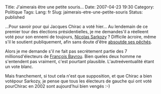 Title: J'aimerais être une petite souris...
Date: 2007-04-23 19:30
Category: Politique
Tags:
Lang: fr
Slug: jaimerais-etre-une-petite-souris
Status: published

...Pour savoir pour qui Jacques Chirac a voté hier...
Au lendemain de ce premier tour des élections présidentielles, je me demandes'il a réelleent voté pour son ennemi de toujours, [Nicolas Sarkozy](http://fr.wikipedia.org/wiki/Darth_Sidious) ? Difficile àcroire, même s'il le soutient publiquement, afin sans doute d'être [absoutde ses pêchés](http://www.liberation.fr/actualite/politiques/elections2007/246826.FR.php).

Alors je me demande s'il ne fait pas secrètement partie des 7 millionsd'électeurs de [François Bayrou](http://www.bayrou.fr/). Bien queles deux homme ne s'entendent pas vraiment, c'est pourtant plausible. L'autreéventualité étant un vote blanc.

Mais franchement, si tout cela n'est que supposition, et que Chirac a bien votépour Sarkozy, je pense que tous les électeurs de gauche qui ont voté pourChirac en 2002 sont aujourd'hui bien vengés :-)
